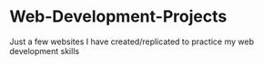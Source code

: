 # Web-Development-Projects
Just a few websites I have created/replicated to practice my web development skills
